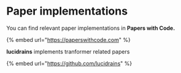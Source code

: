 # Paper implementations

You can find relevant paper implementations in **Papers with Code.**

{% embed url="https://paperswithcode.com" %}

**lucidrains** implements tranformer related papers

{% embed url="https://github.com/lucidrains" %}





